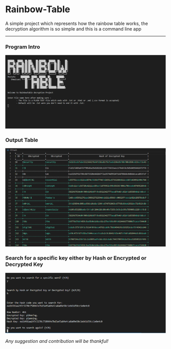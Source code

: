 # Rainbow-Table

A simple project which represents how the rainbow table works, the decryption algorithm is so simple and this is a command line app

---

### Program Intro

![1](./1.png)

### Output Table

![2](./2.png)

### Search for a specific key either by Hash or Encrypted or Decrypted Key

![3](./3.png)

_Any suggestion and contribution will be thankful!_
